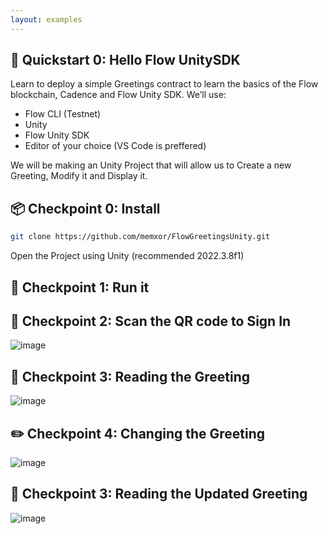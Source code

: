```yaml
---
layout: examples
---
```


## 🚩 Quickstart 0: Hello Flow UnitySDK

Learn to deploy a simple Greetings contract to learn the basics of the Flow blockchain, Cadence and Flow Unity SDK. We’ll use:
- Flow CLI (Testnet)
- Unity
- Flow Unity SDK
- Editor of your choice (VS Code is preffered)

We will be making an Unity Project that will allow us to Create a new Greeting, Modify it and Display it.

## 📦 Checkpoint 0: Install
```sh
git clone https://github.com/memxor/FlowGreetingsUnity.git
```

Open the Project using Unity (recommended 2022.3.8f1)

## 🏃 Checkpoint 1: Run it

## 👛 Checkpoint 2: Scan the QR code to Sign In
![image](https://github.com/memxor/FlowGreetingsUnity/assets/48633453/a774d1c9-252f-4417-80a4-e50f94ca0fba)

## 📘 Checkpoint 3: Reading the Greeting
![image](https://github.com/memxor/FlowGreetingsUnity/assets/48633453/7122d8e4-018a-4ef8-a489-0dc71ae5a83a)

## ✏️ Checkpoint 4: Changing the Greeting
![image](https://github.com/memxor/FlowGreetingsUnity/assets/48633453/6f3f3b02-f9d4-46c0-bea5-e5d0f9113e90)

## 📘 Checkpoint 3: Reading the Updated Greeting
![image](https://github.com/memxor/FlowGreetingsUnity/assets/48633453/cb832301-d747-45fa-8f58-613a7c7e26f1)
